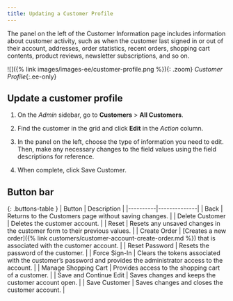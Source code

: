 ```yaml
---
title: Updating a Customer Profile
---
```


The panel on the left of the Customer Information page includes information about customer activity, such as when the customer last signed in or out of their account, addresses, order statistics, recent orders, shopping cart contents, product reviews, newsletter subscriptions, and so on.

![]({% link images/images-ee/customer-profile.png %}){: .zoom}
_Customer Profile_{:.ee-only}

## Update a customer profile

1. On the _Admin_ sidebar, go to **Customers** > **All Customers**.

1. Find the customer in the grid and click **Edit** in the _Action_ column.

1. In the panel on the left, choose the type of information you need to edit. Then, make any necessary changes to the field values using the field descriptions for reference.

1. When complete, click <span class="btn">Save Customer</span>.

## Button bar

{: .buttons-table }
| Button   | Description  |
|----------|--------------|
| <span class="btn">Back</span> | Returns to the Customers page without saving changes. |
| <span class="btn">Delete Customer</span> | Deletes the customer account.  |
| <span class="btn">Reset</span> | Resets any unsaved changes in the customer form to their previous values.  |
| <span class="btn">Create Order</span> | [Creates a new order]({% link customers/customer-account-create-order.md %}) that is associated with the customer account.  |
| <span class="btn">Reset Password</span> | Resets the password of the customer.  |
| <span class="btn">Force Sign-In</span> | Clears the tokens associated with the customer’s password and provides the administrator access to the account. |
| <span class="btn">Manage Shopping Cart</span> | Provides access to the shopping cart of a customer. |
| <span class="btn">Save and Continue Edit</span>  | Saves changes and keeps the customer account open. |
| <span class="btn">Save Customer</span> | Saves changes and closes the customer account. |

<!--
  This is a style declaration so that buttons are not wrapped by table auto styling for column widths.
-->
<style>
.buttons-table td:first-of-type {
  width: 200px;
}
</style>
